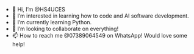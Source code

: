 - 👋 Hi, I’m @HS4UCES
- 👀 I’m interested in learning how to code and AI software development.
- 🌱 I’m currently learning Python.
- 💞️ I’m looking to collaborate on everything!
- 📫 How to reach me @07389064549 on WhatsApp! Would love some help! 

<!---
HS4UCES/HS4UCES is a ✨ special ✨ repository because its `README.md` (this file) appears on your GitHub profile.
You can click the Preview link to take a look at your changes.
--->
